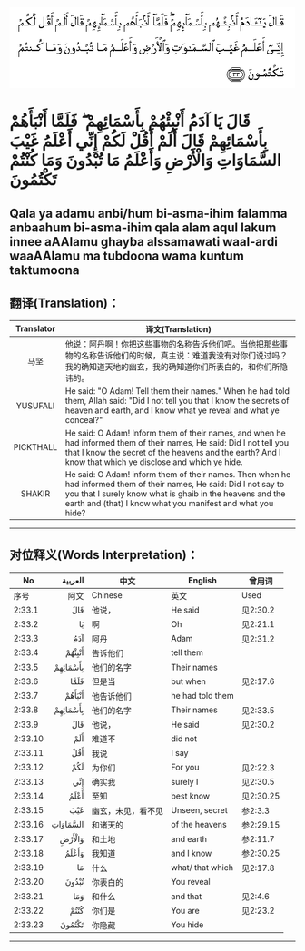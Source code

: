 ![002:033](images/002_033.gif)

#  قَالَ يَا آدَمُ أَنْبِئْهُمْ بِأَسْمَائِهِمْ ۖ فَلَمَّا أَنْبَأَهُمْ بِأَسْمَائِهِمْ قَالَ أَلَمْ أَقُلْ لَكُمْ إِنِّي أَعْلَمُ غَيْبَ السَّمَاوَاتِ وَالْأَرْضِ وَأَعْلَمُ مَا تُبْدُونَ وَمَا كُنْتُمْ تَكْتُمُونَ 

## Qala ya adamu anbi/hum bi-asma-ihim falamma anbaahum bi-asma-ihim qala alam aqul lakum innee aAAlamu ghayba alssamawati waal-ardi waaAAlamu ma tubdoona wama kuntum taktumoona

## 翻译(Translation)：

| Translator | 译文(Translation)                                            |
| :--------: | ------------------------------------------------------------ |
|    马坚    | 他说：阿丹啊！你把这些事物的名称告诉他们吧。当他把那些事物的名称告诉他们的时候，真主说：难道我没有对你们说过吗？我的确知道天地的幽玄，我的确知道你们所表白的，和你们所隐讳的。 |
|  YUSUFALI  | He said: "O Adam! Tell them their names." When he had told them, Allah said: "Did I not tell you that I know the secrets of heaven and earth, and I know what ye reveal and what ye conceal?" |
| PICKTHALL  | He said: O Adam! Inform them of their names, and when he had informed them of their names, He said: Did I not tell you that I know the secret of the heavens and the earth? And I know that which ye disclose and which ye hide. |
|   SHAKIR   | He said: O Adam! inform them of their names. Then when he had informed them of their names, He said: Did I not say to you that I surely know what is ghaib in the heavens and the earth and (that) I know what you manifest and what you hide? |

---

## 对位释义(Words Interpretation)：

| No      |  العربية | 中文               | English          | 曾用词    |
| ------- | -------: | ------------------ | ---------------- | --------- |
| 序号    |     阿文 | Chinese            | 英文             | Used      |
| 2:33.1  |      قَالَ | 他说，             | He said          | 见2:30.2  |
| 2:33.2  |       يَا | 啊                 | Oh               | 见2:21.1  |
| 2:33.3  |      آدَمُ | 阿丹               | Adam             | 见2:31.2  |
| 2:33.4  |   أَنْبِئْهُمْ | 告诉他们           | tell them        |           |
| 2:33.5  | بِأَسْمَائِهِمْ | 他们的名字         | Their names      |           |
| 2:33.6  |     فَلَمَّا | 但是当             | but when         | 见2:17.6  |
| 2:33.7  |   أَنْبَأَهُمْ | 他告诉他们         | he had told them |           |
| 2:33.8  | بِأَسْمَائِهِمْ | 他们的名字         | Their names      | 见2:33.5  |
| 2:33.9  |      قَالَ | 他说，             | He said          | 见2:30.2  |
| 2:33.10 |      أَلَمْ | 难道不             | did not          |           |
| 2:33.11 |      أَقُلْ | 我说               | I say            |           |
| 2:33.12 |      لَكُمْ | 为你们             | For you          | 见2:22.3  |
| 2:33.13 |      إِنِّي | 确实我             | surely I         | 见2:30.5  |
| 2:33.14 |     أَعْلَمُ | 至知               | best know        | 见2:30.25 |
| 2:33.15 |      غَيْبَ | 幽玄，未见，看不见 | Unseen, secret   | 参2:3.3   |
| 2:33.16 | السَّمَاوَاتِ | 和诸天的           | of the heavens   | 参2:29.15 |
| 2:33.17 |   وَالْأَرْضِ | 和土地             | and earth        | 参2:11.7  |
| 2:33.18 |    وَأَعْلَمُ | 我知道             | and I know       | 参2:30.25 |
| 2:33.19 |       مَا | 什么               | what/ that which | 见2:17.8  |
| 2:33.20 |    تُبْدُونَ | 你表白的           | You reveal       |           |
| 2:33.21 |      وَمَا | 和什么             | and that         | 见2:4.6   |
| 2:33.22 |     كُنْتُمْ | 你们是             | You are          | 见2:23.2  |
| 2:33.23 |   تَكْتُمُونَ | 你隐藏             | You hide         |           |

---
